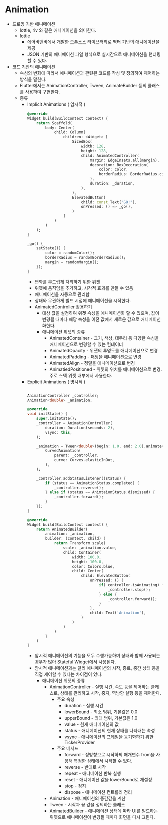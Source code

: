 # Animation
* 드로잉 기반 애니메이션
  * lottie, riv 와 같은 애니메이션을 의미한다.
  * lottie
    * 에어비앤비에서 개발한 오픈소스 라이브러리로 백터 기반의 애니메이션을 제공
    * JSON 기반의 애니메이션 파일 형식으로 실시간으로 애니메이션을 랜더링 할 수 있다.
* 코드 기반의 애니메이션
  * 속성의 변화에 따라서 애니메이션과 관련된 코드를 작성 및 정의하여 제어하는 방식을 말한다.
  * Flutter에서는 AnimationController, Tween, AnimateBuilder 등의 클래스를 사용하여 구현한다.
  * 종류
    * Implicit Animations ( 암시적 )
        ```dart
        @override
        Widget build(BuildContext context) {
            return Scaffold(
                body: Center(
                    child: Column(
                        children: <Widget> [
                            SizedBox(
                                width: 128,
                                height: 128,
                                child: AnimatedController(
                                    margin: EdgeInsets.all(margin),
                                    decoration: BoxDecoration(
                                        color: color,
                                        borderRadius: BorderRadius.circular(borderRadius),
                                    ),
                                    duration: _duration,
                                ),
                            ),
                            ElevatedButton(
                                child: const Text("GO!"),
                                onPressed: () => _go(),
                            )
                        ]
                    )
                )
            );
        }

        _go() {
            setState(() {
                color = randomColor();
                borderRadius = randomBorderRadius();
                margin = randomMargin();
            });
        }

        ```
      * 변화를 부드럽게 처리하기 위한 위젯
      * 위젯에 움직임을 추가하고, 시각적 효과를 만들 수 있음
      * 애니메이션을 자동으로 관리함
      * 상태와 무관하게 빌드 시점에 애니메이션을 시작한다.
      * AnimatedController 활용하기
        * 대상 값을 설정하여 위젯 속성을 애니메이션화 할 수 있으며, 값이 변경될 때마다 해당 속성을 이전 값에서 새로운 값으로 애니메이션화한다.
        * 애니메이션 위젯의 종류
          * AnimatedContainer - 크기, 색상, 테두리 등 다양한 속성을 애니메이션으로 변경할 수 있는 컨테이너
          * AnimatedOpacity - 위젯의 투명도를 애니메이션으로 변경
          * AnimatedPadding - 패딩을 애니메이션으로 변경
          * AnimatedAlign - 정렬을 애니메이션으로 변경
          * AnimatiedPositioned - 위젯의 위치를 애니메이션으로 변경. 주로 스택 위젯 내부에서 사용한다.
    * Explicit Animations ( 명시적 )
        ```dart

        AnimationController _controller;
        Animation<double> _animation;

        @override
        void initState() {
            super.initState();
            _controller = AnimationController(
                duration: Duration(seconds: 2),
                vsync: this,
            );

            _animation = Tween<double>(begin: 1.0, end: 2.0).animate(
                CurvedAnimation(
                    parent: _controller,
                    curve: Curves.elasticInOut,
                ),
            );

            _controller.addStatusListener((status) {
                if (status == AnimationStatus.completed) {
                    _controller.reverse();
                } else if (status == AnimtaionStatus.dismissed) {
                    _controller.forward();
                }
            });
        }

        @override
        Widget build(BuildContext context) {
            return AnimatedBuilder(
                animation: _animation,
                builder: (context, child) {
                    return Transform.scale(
                        scale: _animation.value,
                        child: Container(
                            width: 100.0,
                            height: 100.0,
                            color: Colors.blue,
                            child: Center(
                                child: ElevatedButton(
                                    onPressed: () {
                                        if(_controller.isAnimating) {
                                            _controller.stop();
                                        } else {
                                            _controller.forward();
                                        }
                                    },
                                    child: Text('Animation'),
                                )
                            )
                        )
                    )
                }
            )
        }
        ```
      * 암시적 애니메이션의 기능을 모두 수행가능하며 상태와 함께 사용되는 경우가 많아 Stateful Widget에서 사용된다.
      * 암시적 애니메이션과는 달리 애니메이션의 시작, 종료, 중간 상태 등을 직접 제어할 수 있다는 차이점이 있다.
        * 애니메이션 위젯의 종류
          * AnimationController - 실행 시간, 속도 등을 제어하는 클래스로, 상태를 관리하고 시작, 중지, 역방향 실행 등을 제어한다.
            * 주요 속성
              * duration - 실행 시간
              * lowerBound - 최소 범위, 기본값은 0.0
              * upperBound - 최대 범위, 기본값은 1.0
              * value - 현재 애니메이션의 값
              * status - 애니메이션의 현재 상태를 나타내는 속성
              * vsync - 애니메이션의 프레임을 동기화하기 위한 TickerProvider
            * 주요 메서드
              * forward - 정방향으로 시작하되 매개변수 from을 사용해 특정한 상태에서 시작할 수 있다.
              * reverse - 반대로 시작
              * repeat - 애니메이션 반복 실행
              * reset - 애니메이션 값을 lowerBound로 재설정
              * stop - 정지
              * dispose - 애니메이션 컨트롤러 정리
          * Animation - 애니메이션의 중간값을 계산
          * Tween - 시작과 끝 값을 정의하는 클래스
          * AnimatedBuilder - 애니메이션 상태에 따라 UI를 빌드하는 위젯으로 애니메이션이 변경될 때마다 화면을 다시 그린다.